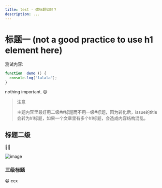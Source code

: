 ```yaml
---
title: test - 改标题如何？
description: ...
---
```


# 标题一 (not a good practice to use h1 element here)

测试内容:

```js
function  demo () {
  console.log("lalala");
}
```

nothing important. 😊

> 注意
> 
> 主题内容里最好用二级##标题而不用一级#标题，因为转化后，issue的title会转为h1标题，如果一个文章里有多个h1标题，会造成内容结构混乱。

## 标题二级

🧑‍🚒

![image](https://github.com/fujohnwang/issue2posttest/assets/451506/fb0fc321-0843-4d95-b7d9-7015d5a7f523)

### 三级标题

😁 ccx